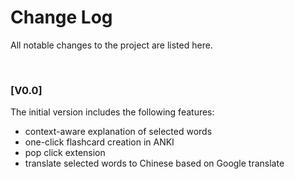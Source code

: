 # Change Log

All notable changes to the project are listed here.

<br>

### [V0.0]

The initial version includes the following features:

- context-aware explanation of selected words
- one-click flashcard creation in ANKI
- pop click extension
- translate selected words to Chinese based on Google translate
